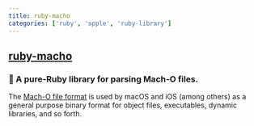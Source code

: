 ```yaml
---
title: ruby-macho
categories: ['ruby', 'apple', 'ruby-library']
---
```

## [ruby-macho](https://github.com/Homebrew/ruby-macho)

### 🔩 A pure-Ruby library for parsing Mach-O files.


The [Mach-O file format](https://en.wikipedia.org/wiki/Mach-O) is used by macOS
and iOS (among others) as a general purpose binary format for object files,
executables, dynamic libraries, and so forth.
